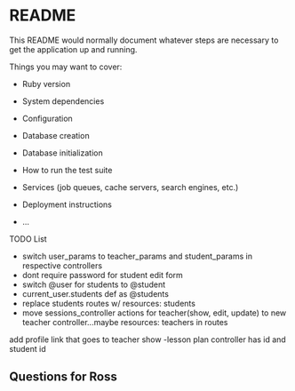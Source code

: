 # README

This README would normally document whatever steps are necessary to get the
application up and running.

Things you may want to cover:

* Ruby version

* System dependencies

* Configuration

* Database creation

* Database initialization

* How to run the test suite

* Services (job queues, cache servers, search engines, etc.)

* Deployment instructions

* ...

TODO List

- switch user_params to teacher_params and student_params in respective controllers
- dont require password for student edit form
- switch @user for students to @student
- current_user.students def as @students
- replace students routes w/ resources: students
- move sessions_controller actions for teacher(show, edit, update) to new teacher controller...maybe resources: teachers in routes
<!-- - add profile action in application_controller -->
  add profile link that goes to teacher show
-lesson plan controller
  has id and student id

Questions for Ross
- 